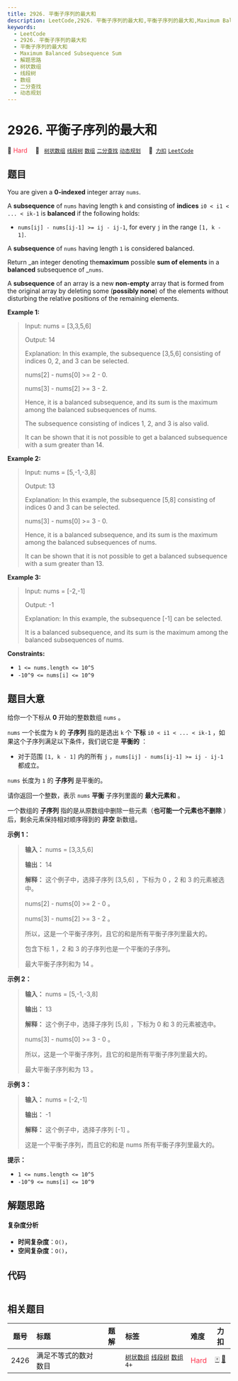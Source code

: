 ```yaml
---
title: 2926. 平衡子序列的最大和
description: LeetCode,2926. 平衡子序列的最大和,平衡子序列的最大和,Maximum Balanced Subsequence Sum,解题思路,树状数组,线段树,数组,二分查找,动态规划
keywords:
  - LeetCode
  - 2926. 平衡子序列的最大和
  - 平衡子序列的最大和
  - Maximum Balanced Subsequence Sum
  - 解题思路
  - 树状数组
  - 线段树
  - 数组
  - 二分查找
  - 动态规划
---
```


# 2926. 平衡子序列的最大和

🔴 <font color=#ff334b>Hard</font>&emsp; 🔖&ensp; [`树状数组`](/tag/binary-indexed-tree.md) [`线段树`](/tag/segment-tree.md) [`数组`](/tag/array.md) [`二分查找`](/tag/binary-search.md) [`动态规划`](/tag/dynamic-programming.md)&emsp; 🔗&ensp;[`力扣`](https://leetcode.cn/problems/maximum-balanced-subsequence-sum) [`LeetCode`](https://leetcode.com/problems/maximum-balanced-subsequence-sum)

## 题目

You are given a **0-indexed** integer array `nums`.

A **subsequence** of `nums` having length `k` and consisting of **indices**
`i0 < i1 < ... < ik-1` is **balanced** if the following holds:

  * `nums[ij] - nums[ij-1] >= ij - ij-1`, for every `j` in the range `[1, k - 1]`.

A **subsequence** of `nums` having length `1` is considered balanced.

Return _an integer denoting the**maximum** possible **sum of elements** in a
**balanced** subsequence of _`nums`.

A **subsequence** of an array is a new **non-empty** array that is formed from
the original array by deleting some (**possibly none**) of the elements
without disturbing the relative positions of the remaining elements.



**Example 1:**

> Input: nums = [3,3,5,6]
> 
> Output: 14
> 
> Explanation: In this example, the subsequence [3,5,6] consisting of indices 0, 2, and 3 can be selected.
> 
> nums[2] - nums[0] >= 2 - 0.
> 
> nums[3] - nums[2] >= 3 - 2.
> 
> Hence, it is a balanced subsequence, and its sum is the maximum among the balanced subsequences of nums.
> 
> The subsequence consisting of indices 1, 2, and 3 is also valid.
> 
> It can be shown that it is not possible to get a balanced subsequence with a sum greater than 14.

**Example 2:**

> Input: nums = [5,-1,-3,8]
> 
> Output: 13
> 
> Explanation: In this example, the subsequence [5,8] consisting of indices 0 and 3 can be selected.
> 
> nums[3] - nums[0] >= 3 - 0.
> 
> Hence, it is a balanced subsequence, and its sum is the maximum among the balanced subsequences of nums.
> 
> It can be shown that it is not possible to get a balanced subsequence with a sum greater than 13.

**Example 3:**

> Input: nums = [-2,-1]
> 
> Output: -1
> 
> Explanation: In this example, the subsequence [-1] can be selected.
> 
> It is a balanced subsequence, and its sum is the maximum among the balanced subsequences of nums.

**Constraints:**

  * `1 <= nums.length <= 10^5`
  * `-10^9 <= nums[i] <= 10^9`


## 题目大意

给你一个下标从 **0**  开始的整数数组 `nums` 。

`nums` 一个长度为 `k` 的 **子序列**  指的是选出 `k` 个 **下标**  `i0 < i1 < ... < ik-1`
，如果这个子序列满足以下条件，我们说它是 **平衡的**  ：

  * 对于范围 `[1, k - 1]` 内的所有 `j` ，`nums[ij] - nums[ij-1] >= ij - ij-1` 都成立。

`nums` 长度为 `1` 的 **子序列**  是平衡的。

请你返回一个整数，表示 `nums` **平衡**  子序列里面的 **最大元素和**  。

一个数组的 **子序列**  指的是从原数组中删除一些元素（**也可能一个元素也不删除** ）后，剩余元素保持相对顺序得到的 **非空**  新数组。



**示例 1：**

> 
> 
> 
> 
> 
> **输入：** nums = [3,3,5,6]
> 
> **输出：** 14
> 
> **解释：** 这个例子中，选择子序列 [3,5,6] ，下标为 0 ，2 和 3 的元素被选中。
> 
> nums[2] - nums[0] >= 2 - 0 。
> 
> nums[3] - nums[2] >= 3 - 2 。
> 
> 所以，这是一个平衡子序列，且它的和是所有平衡子序列里最大的。
> 
> 包含下标 1 ，2 和 3 的子序列也是一个平衡的子序列。
> 
> 最大平衡子序列和为 14 。

**示例 2：**

> 
> 
> 
> 
> 
> **输入：** nums = [5,-1,-3,8]
> 
> **输出：** 13
> 
> **解释：** 这个例子中，选择子序列 [5,8] ，下标为 0 和 3 的元素被选中。
> 
> nums[3] - nums[0] >= 3 - 0 。
> 
> 所以，这是一个平衡子序列，且它的和是所有平衡子序列里最大的。
> 
> 最大平衡子序列和为 13 。
> 
> 

**示例 3：**

> 
> 
> 
> 
> 
> **输入：** nums = [-2,-1]
> 
> **输出：** -1
> 
> **解释：** 这个例子中，选择子序列 [-1] 。
> 
> 这是一个平衡子序列，而且它的和是 nums 所有平衡子序列里最大的。
> 
> 



**提示：**

  * `1 <= nums.length <= 10^5`
  * `-10^9 <= nums[i] <= 10^9`


## 解题思路

#### 复杂度分析

- **时间复杂度**：`O()`，
- **空间复杂度**：`O()`，

## 代码

```javascript

```

## 相关题目

<!-- prettier-ignore -->
| 题号 | 标题 | 题解 | 标签 | 难度 | 力扣 |
| :------: | :------ | :------: | :------ | :------ | :------: |
| 2426 | 满足不等式的数对数目 |  |  [`树状数组`](/tag/binary-indexed-tree.md) [`线段树`](/tag/segment-tree.md) [`数组`](/tag/array.md) `4+` | <font color=#ff334b>Hard</font> | [🀄️](https://leetcode.cn/problems/number-of-pairs-satisfying-inequality) [🔗](https://leetcode.com/problems/number-of-pairs-satisfying-inequality) |